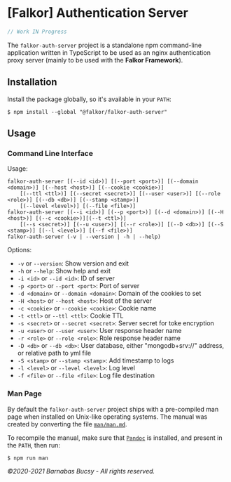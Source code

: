 # **[Falkor] Authentication Server**

```javascript
// Work IN Progress
```

The `falkor-auth-server` project is a standalone npm command-line application written in TypeScript to be used as an nginx authentication proxy server (mainly to be used with the **Falkor Framework**).

## **Installation**

Install the package globally, so it's available in your `PATH`:

```
$ npm install --global "@falkor/falkor-auth-server"
```

## **Usage**

### **Command Line Interface**

Usage:

```
falkor-auth-server [(--id <id>)] [(--port <port>)] [(--domain <domain>)] [(--host <host>)] [(--cookie <cookie>)]
    [(--ttl <ttl>)] [(--secret <secret>)] [(--user <user>)] [(--role <role>)] [(--db <db>)] [(--stamp <stamp>)]
    [(--level <level>)] [(--file <file>)]
falkor-auth-server [(--i <id>)] [(--p <port>)] [(--d <domain>)] [(--H <host>)] [(--c <cookie>)][(--t <ttl>)] 
    [(--s <secret>)] [(--u <user>)] [(--r <role>)] [(--D <db>)] [(--S <stamp>)] [(--l <level>)] [(--f <file>)]
falkor-auth-server (-v | --version | -h | --help)
```

Options:

* `-v` or `--version`: Show version and exit
* `-h` or `--help`: Show help and exit
* `-i <id>` or `--id <id>`: ID of server
* `-p <port>` or `--port <port>`: Port of server
* `-d <domain>` or `--domain <domain>`: Domain of the cookies to set
* `-H <host>` or `--host <host>`: Host of the server
* `-c <cookie>` or `--cookie <cookie>`: Cookie name
* `-t <ttl>` or `--ttl <ttl>`: Cookie TTL
* `-s <secret>` or `--secret <secret>`: Server secret for toke encryption
* `-u <user>` or `--user <user>`: User response header name
* `-r <role>` or `--role <role>`: Role response header name
* `-D <db>` or `--db <db>`: User database, either "mongodb+srv://" address, or relative path to yml file
* `-S <stamp>` or `--stamp <stamp>`: Add timestamp to logs
* `-l <level>` or `--level <level>`: Log level
* `-f <file>` or `--file <file>`: Log file destination

### **Man Page**

By default the `falkor-auth-server` project ships with a pre-compiled man page when installed on Unix-like operating systems. The manual was created by converting the file [`man/man.md`](man/man.md "Open").

To recompile the manual, make sure that [`Pandoc`](https://pandoc.org/ "Visit") is installed, and present in the `PATH`, then run:

```
$ npm run man
```

_©2020-2021 Barnabas Bucsy - All rights reserved._
